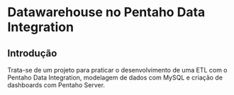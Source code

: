 # Datawarehouse no Pentaho Data Integration

## Introdução

Trata-se de um projeto para praticar o desenvolvimento de uma ETL com o Pentaho Data Integration, modelagem de dados com MySQL e criação de dashboards com Pentaho Server.
